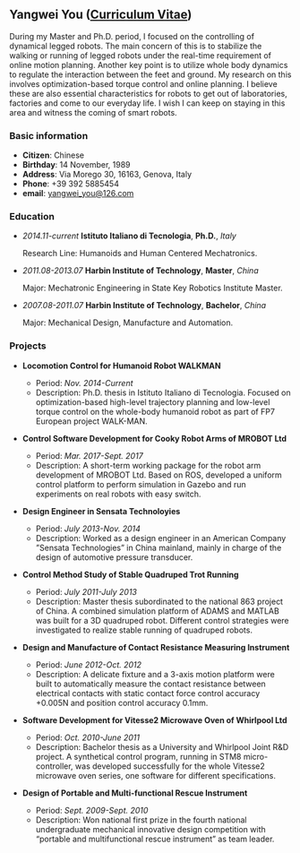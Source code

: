 ## Yangwei You ([Curriculum Vitae](yangweiyou.github.io/cv/yangwei_cv.pdf))
During my Master and Ph.D. period, I focused on the controlling of dynamical legged robots. The main concern of this is to stabilize the walking or running of legged robots under the real-time requirement of online motion planning. Another key point is to utilize whole body dynamics to regulate the interaction between the feet and ground. My research on this involves optimization-based torque control and online planning. I believe these are also essential characteristics for robots to get out of laboratories, factories and come to our everyday life. I wish I can keep on staying in this area and witness the coming of smart robots.

### Basic information
- **Citizen**: Chinese
- **Birthday**: 14 November, 1989
- **Address**: Via Morego 30, 16163, Genova, Italy
- **Phone**: +39 392 5885454
- **email**: [yangwei_you@126.com](yangwei_you@126.com)

### Education
- _2014.11-current_ **Istituto Italiano di Tecnologia**, **Ph.D.**, _Italy_

  Research Line: Humanoids and Human Centered Mechatronics.

- _2011.08-2013.07_ **Harbin Institute of Technology**, **Master**, _China_

  Major: Mechatronic Engineering in State Key Robotics Institute Master.

- _2007.08-2011.07_ **Harbin Institute of Technology**, **Bachelor**, _China_

  Major: Mechanical Design, Manufacture and Automation.

### Projects
+ **Locomotion Control for Humanoid Robot WALKMAN**
    - Period: _Nov. 2014-Current_
    - Description: Ph.D. thesis in Istituto Italiano di Tecnologia. Focused on optimization-based high-level trajectory planning and low-level torque control on the whole-body humanoid robot as part of FP7 European project WALK-MAN.

+ **Control Software Development for Cooky Robot Arms of MROBOT Ltd**
    - Period: _Mar. 2017-Sept. 2017_ 
    - Description: A short-term working package for the robot arm development of MROBOT Ltd. Based on ROS, developed a uniform control platform to perform simulation in Gazebo and run experiments on real robots with easy switch.

+ **Design Engineer in Sensata Technoloyies**
    - Period: _July 2013-Nov. 2014_ 
    - Description: Worked as a design engineer in an American Company ”Sensata Technologies” in China mainland, mainly in charge of the design of automotive pressure transducer.

+ **Control Method Study of Stable Quadruped Trot Running**
    - Period: _July 2011-July 2013_ 
    - Description: Master thesis subordinated to the national 863 project of China. A combined simulation platform of ADAMS and MATLAB was built for a 3D quadruped robot. Different control strategies were investigated to realize stable running of quadruped robots.

+ **Design and Manufacture of Contact Resistance Measuring Instrument**
    - Period: _June 2012-Oct. 2012_ 
    - Description: A delicate fixture and a 3-axis motion platform were built to automatically measure the contact resistance between electrical contacts with static contact force control accuracy +0.005N and position control accuracy 0.1mm.

+ **Software Development for Vitesse2 Microwave Oven of Whirlpool Ltd**
    - Period: _Oct. 2010-June 2011_ 
    - Description: Bachelor thesis as a University and Whirlpool Joint R&D project. A synthetical control program, running in STM8 micro-controller, was developed successfully for the whole Vitesse2 microwave oven series, one software for different specifications.

+ **Design of Portable and Multi-functional Rescue Instrument**
    - Period: _Sept. 2009-Sept. 2010_ 
    - Description: Won national first prize in the fourth national undergraduate mechanical innovative design competition with “portable and multifunctional rescue instrument” as team leader.
